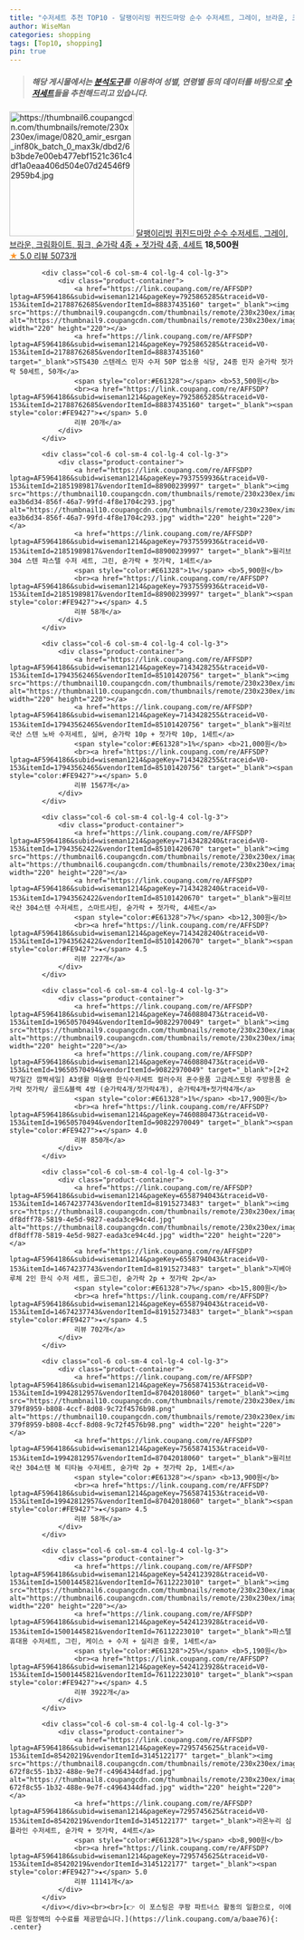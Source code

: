 ```yaml
---
title: "수저세트 추천 TOP10 - 달팽이리빙 퀴진드마망 순수 수저세트, 그레이, 브라운, 크림화이트, 핑크, 숟가락 4종 + 젓가락 4종, 4세트"
author: WiseMan
categories: shopping
tags: [Top10, shopping]
pin: true
---
```


> ##### 해당 게시물에서는 [**분석도구**](https://itemscout.io/)를 이용하여 **성별**, **연령별** 등의 데이터를 바탕으로 [**수저세트**](https://link.coupang.com/a/baae76)들을 추천해드리고 있습니다.
<div class="container"><div class="row">
            <div class="col-6 col-sm-4 col-lg-4 col-lg-3">
                <div class="product-container">
                    <a href="https://link.coupang.com/re/AFFSDP?lptag=AF5964186&subid=wiseman1214&pageKey=6613137782&traceid=V0-153&itemId=15003842725&vendorItemId=82226679887" target="_blank"><img src="https://thumbnail6.coupangcdn.com/thumbnails/remote/230x230ex/image/0820_amir_esrgan_inf80k_batch_0_max3k/dbd2/6b3bde7e00eb477ebf1521c361c4df1a0eaa406d504e07d24546f92959b4.jpg" alt="https://thumbnail6.coupangcdn.com/thumbnails/remote/230x230ex/image/0820_amir_esrgan_inf80k_batch_0_max3k/dbd2/6b3bde7e00eb477ebf1521c361c4df1a0eaa406d504e07d24546f92959b4.jpg" width="220" height="220"></a>
                    <a href="https://link.coupang.com/re/AFFSDP?lptag=AF5964186&subid=wiseman1214&pageKey=6613137782&traceid=V0-153&itemId=15003842725&vendorItemId=82226679887" target="_blank">달팽이리빙 퀴진드마망 순수 수저세트, 그레이, 브라운, 크림화이트, 핑크, 숟가락 4종 + 젓가락 4종, 4세트</a>
                    <span style="color:#E61328"></span> <b>18,500원</b>
                    <br><a href="https://link.coupang.com/re/AFFSDP?lptag=AF5964186&subid=wiseman1214&pageKey=6613137782&traceid=V0-153&itemId=15003842725&vendorItemId=82226679887" target="_blank"><span style="color:#FE9427">★</span> 5.0
                    리뷰 5073개</a>
                </div>
            </div>
            
            <div class="col-6 col-sm-4 col-lg-4 col-lg-3">
                <div class="product-container">
                    <a href="https://link.coupang.com/re/AFFSDP?lptag=AF5964186&subid=wiseman1214&pageKey=7925865285&traceid=V0-153&itemId=21788762685&vendorItemId=88837435160" target="_blank"><img src="https://thumbnail9.coupangcdn.com/thumbnails/remote/230x230ex/image/vendor_inventory/7eba/3c4fb8e4f554b12cdf5232c871f2048e1ca294e296744cdc438bb9b99e4b.jpg" alt="https://thumbnail9.coupangcdn.com/thumbnails/remote/230x230ex/image/vendor_inventory/7eba/3c4fb8e4f554b12cdf5232c871f2048e1ca294e296744cdc438bb9b99e4b.jpg" width="220" height="220"></a>
                    <a href="https://link.coupang.com/re/AFFSDP?lptag=AF5964186&subid=wiseman1214&pageKey=7925865285&traceid=V0-153&itemId=21788762685&vendorItemId=88837435160" target="_blank">STS430 스텐레스 민자 수저 50P 업소용 식당, 24종 민자 숟가락 젓가락 50세트, 50개</a>
                    <span style="color:#E61328"></span> <b>53,500원</b>
                    <br><a href="https://link.coupang.com/re/AFFSDP?lptag=AF5964186&subid=wiseman1214&pageKey=7925865285&traceid=V0-153&itemId=21788762685&vendorItemId=88837435160" target="_blank"><span style="color:#FE9427">★</span> 5.0
                    리뷰 20개</a>
                </div>
            </div>
            
            <div class="col-6 col-sm-4 col-lg-4 col-lg-3">
                <div class="product-container">
                    <a href="https://link.coupang.com/re/AFFSDP?lptag=AF5964186&subid=wiseman1214&pageKey=7937559936&traceid=V0-153&itemId=21851989817&vendorItemId=88900239997" target="_blank"><img src="https://thumbnail10.coupangcdn.com/thumbnails/remote/230x230ex/image/retail/images/1147736096956977-ea3b6d34-856f-46a7-99fd-4f8e1704c293.jpg" alt="https://thumbnail10.coupangcdn.com/thumbnails/remote/230x230ex/image/retail/images/1147736096956977-ea3b6d34-856f-46a7-99fd-4f8e1704c293.jpg" width="220" height="220"></a>
                    <a href="https://link.coupang.com/re/AFFSDP?lptag=AF5964186&subid=wiseman1214&pageKey=7937559936&traceid=V0-153&itemId=21851989817&vendorItemId=88900239997" target="_blank">윌리브 304 스텐 파스텔 수저 세트, 그린, 숟가락 + 젓가락, 1세트</a>
                    <span style="color:#E61328">1%</span> <b>5,900원</b>
                    <br><a href="https://link.coupang.com/re/AFFSDP?lptag=AF5964186&subid=wiseman1214&pageKey=7937559936&traceid=V0-153&itemId=21851989817&vendorItemId=88900239997" target="_blank"><span style="color:#FE9427">★</span> 4.5
                    리뷰 58개</a>
                </div>
            </div>
            
            <div class="col-6 col-sm-4 col-lg-4 col-lg-3">
                <div class="product-container">
                    <a href="https://link.coupang.com/re/AFFSDP?lptag=AF5964186&subid=wiseman1214&pageKey=7143428255&traceid=V0-153&itemId=17943562465&vendorItemId=85101420756" target="_blank"><img src="https://thumbnail10.coupangcdn.com/thumbnails/remote/230x230ex/image/0820_amir_esrgan_inf80k_batch_0_max3k/d283/03c5625d7a5b76de50201c0aea9147d746a2e7995c468415f7caee27cf11.jpg" alt="https://thumbnail10.coupangcdn.com/thumbnails/remote/230x230ex/image/0820_amir_esrgan_inf80k_batch_0_max3k/d283/03c5625d7a5b76de50201c0aea9147d746a2e7995c468415f7caee27cf11.jpg" width="220" height="220"></a>
                    <a href="https://link.coupang.com/re/AFFSDP?lptag=AF5964186&subid=wiseman1214&pageKey=7143428255&traceid=V0-153&itemId=17943562465&vendorItemId=85101420756" target="_blank">윌리브 국산 스텐 노바 수저세트, 실버, 숟가락 10p + 젓가락 10p, 1세트</a>
                    <span style="color:#E61328">1%</span> <b>21,000원</b>
                    <br><a href="https://link.coupang.com/re/AFFSDP?lptag=AF5964186&subid=wiseman1214&pageKey=7143428255&traceid=V0-153&itemId=17943562465&vendorItemId=85101420756" target="_blank"><span style="color:#FE9427">★</span> 5.0
                    리뷰 1567개</a>
                </div>
            </div>
            
            <div class="col-6 col-sm-4 col-lg-4 col-lg-3">
                <div class="product-container">
                    <a href="https://link.coupang.com/re/AFFSDP?lptag=AF5964186&subid=wiseman1214&pageKey=7143428240&traceid=V0-153&itemId=17943562422&vendorItemId=85101420670" target="_blank"><img src="https://thumbnail6.coupangcdn.com/thumbnails/remote/230x230ex/image/0820_amir_esrgan_inf80k_batch_2_max3k/63f9/b4ea691e603556e8467ded4d76b011c206777538db6bb69e746e3ad453d2.jpg" alt="https://thumbnail6.coupangcdn.com/thumbnails/remote/230x230ex/image/0820_amir_esrgan_inf80k_batch_2_max3k/63f9/b4ea691e603556e8467ded4d76b011c206777538db6bb69e746e3ad453d2.jpg" width="220" height="220"></a>
                    <a href="https://link.coupang.com/re/AFFSDP?lptag=AF5964186&subid=wiseman1214&pageKey=7143428240&traceid=V0-153&itemId=17943562422&vendorItemId=85101420670" target="_blank">윌리브 국산 304스텐 수저세트, 스마트샤틴, 숟가락 + 젓가락, 4세트</a>
                    <span style="color:#E61328">7%</span> <b>12,300원</b>
                    <br><a href="https://link.coupang.com/re/AFFSDP?lptag=AF5964186&subid=wiseman1214&pageKey=7143428240&traceid=V0-153&itemId=17943562422&vendorItemId=85101420670" target="_blank"><span style="color:#FE9427">★</span> 4.5
                    리뷰 227개</a>
                </div>
            </div>
            
            <div class="col-6 col-sm-4 col-lg-4 col-lg-3">
                <div class="product-container">
                    <a href="https://link.coupang.com/re/AFFSDP?lptag=AF5964186&subid=wiseman1214&pageKey=7460880473&traceid=V0-153&itemId=19650570494&vendorItemId=90822970049" target="_blank"><img src="https://thumbnail9.coupangcdn.com/thumbnails/remote/230x230ex/image/vendor_inventory/5acd/5414f69dc559e419b6545759f17f1cf839d908ec500ef3ee96d4fce8e5f8.jpg" alt="https://thumbnail9.coupangcdn.com/thumbnails/remote/230x230ex/image/vendor_inventory/5acd/5414f69dc559e419b6545759f17f1cf839d908ec500ef3ee96d4fce8e5f8.jpg" width="220" height="220"></a>
                    <a href="https://link.coupang.com/re/AFFSDP?lptag=AF5964186&subid=wiseman1214&pageKey=7460880473&traceid=V0-153&itemId=19650570494&vendorItemId=90822970049" target="_blank">[2+2 딱7일간 깜짝세일] A3생활 미슐랭 한식수저세트 컬러수저 혼수용품 고급레스토랑 주방용품 숟가락 젓가락/ 골드&블랙 4쌍 (숟가락4개/젓가락4개), 숟가락4개+젓가락4개</a>
                    <span style="color:#E61328">1%</span> <b>17,900원</b>
                    <br><a href="https://link.coupang.com/re/AFFSDP?lptag=AF5964186&subid=wiseman1214&pageKey=7460880473&traceid=V0-153&itemId=19650570494&vendorItemId=90822970049" target="_blank"><span style="color:#FE9427">★</span> 4.0
                    리뷰 850개</a>
                </div>
            </div>
            
            <div class="col-6 col-sm-4 col-lg-4 col-lg-3">
                <div class="product-container">
                    <a href="https://link.coupang.com/re/AFFSDP?lptag=AF5964186&subid=wiseman1214&pageKey=6558794043&traceid=V0-153&itemId=14674237743&vendorItemId=81915273483" target="_blank"><img src="https://thumbnail8.coupangcdn.com/thumbnails/remote/230x230ex/image/retail/images/1975704219134401-df8dff78-5819-4e5d-9827-eada3ce94c4d.jpg" alt="https://thumbnail8.coupangcdn.com/thumbnails/remote/230x230ex/image/retail/images/1975704219134401-df8dff78-5819-4e5d-9827-eada3ce94c4d.jpg" width="220" height="220"></a>
                    <a href="https://link.coupang.com/re/AFFSDP?lptag=AF5964186&subid=wiseman1214&pageKey=6558794043&traceid=V0-153&itemId=14674237743&vendorItemId=81915273483" target="_blank">지베아 루체 2인 한식 수저 세트, 골드그린, 숟가락 2p + 젓가락 2p</a>
                    <span style="color:#E61328">7%</span> <b>15,800원</b>
                    <br><a href="https://link.coupang.com/re/AFFSDP?lptag=AF5964186&subid=wiseman1214&pageKey=6558794043&traceid=V0-153&itemId=14674237743&vendorItemId=81915273483" target="_blank"><span style="color:#FE9427">★</span> 4.5
                    리뷰 702개</a>
                </div>
            </div>
            
            <div class="col-6 col-sm-4 col-lg-4 col-lg-3">
                <div class="product-container">
                    <a href="https://link.coupang.com/re/AFFSDP?lptag=AF5964186&subid=wiseman1214&pageKey=7565874153&traceid=V0-153&itemId=19942812957&vendorItemId=87042018060" target="_blank"><img src="https://thumbnail10.coupangcdn.com/thumbnails/remote/230x230ex/image/retail/images/1943288595543260-379f8959-b808-4ccf-8d08-9c72f4576b98.png" alt="https://thumbnail10.coupangcdn.com/thumbnails/remote/230x230ex/image/retail/images/1943288595543260-379f8959-b808-4ccf-8d08-9c72f4576b98.png" width="220" height="220"></a>
                    <a href="https://link.coupang.com/re/AFFSDP?lptag=AF5964186&subid=wiseman1214&pageKey=7565874153&traceid=V0-153&itemId=19942812957&vendorItemId=87042018060" target="_blank">윌리브 국산 304스텐 복 티타늄 수저세트, 숟가락 2p + 젓가락 2p, 1세트</a>
                    <span style="color:#E61328"></span> <b>13,900원</b>
                    <br><a href="https://link.coupang.com/re/AFFSDP?lptag=AF5964186&subid=wiseman1214&pageKey=7565874153&traceid=V0-153&itemId=19942812957&vendorItemId=87042018060" target="_blank"><span style="color:#FE9427">★</span> 4.5
                    리뷰 58개</a>
                </div>
            </div>
            
            <div class="col-6 col-sm-4 col-lg-4 col-lg-3">
                <div class="product-container">
                    <a href="https://link.coupang.com/re/AFFSDP?lptag=AF5964186&subid=wiseman1214&pageKey=5424123928&traceid=V0-153&itemId=15001445821&vendorItemId=76112223010" target="_blank"><img src="https://thumbnail6.coupangcdn.com/thumbnails/remote/230x230ex/image/0820_amir_esrgan_inf80k_batch_0_max3k/eeb7/dbbf3aa87e68ef8673ba733bec9a43e04bb1f79065f226b7b0f27f0862e5.jpg" alt="https://thumbnail6.coupangcdn.com/thumbnails/remote/230x230ex/image/0820_amir_esrgan_inf80k_batch_0_max3k/eeb7/dbbf3aa87e68ef8673ba733bec9a43e04bb1f79065f226b7b0f27f0862e5.jpg" width="220" height="220"></a>
                    <a href="https://link.coupang.com/re/AFFSDP?lptag=AF5964186&subid=wiseman1214&pageKey=5424123928&traceid=V0-153&itemId=15001445821&vendorItemId=76112223010" target="_blank">파스텔 휴대용 수저세트, 그린, 케이스 + 수저 + 실리콘 슬롯, 1세트</a>
                    <span style="color:#E61328">25%</span> <b>5,190원</b>
                    <br><a href="https://link.coupang.com/re/AFFSDP?lptag=AF5964186&subid=wiseman1214&pageKey=5424123928&traceid=V0-153&itemId=15001445821&vendorItemId=76112223010" target="_blank"><span style="color:#FE9427">★</span> 4.5
                    리뷰 3922개</a>
                </div>
            </div>
            
            <div class="col-6 col-sm-4 col-lg-4 col-lg-3">
                <div class="product-container">
                    <a href="https://link.coupang.com/re/AFFSDP?lptag=AF5964186&subid=wiseman1214&pageKey=7295745625&traceid=V0-153&itemId=85420219&vendorItemId=3145122177" target="_blank"><img src="https://thumbnail8.coupangcdn.com/thumbnails/remote/230x230ex/image/retail/images/342625273164496-672f8c55-1b32-488e-9e7f-c4964344dfad.jpg" alt="https://thumbnail8.coupangcdn.com/thumbnails/remote/230x230ex/image/retail/images/342625273164496-672f8c55-1b32-488e-9e7f-c4964344dfad.jpg" width="220" height="220"></a>
                    <a href="https://link.coupang.com/re/AFFSDP?lptag=AF5964186&subid=wiseman1214&pageKey=7295745625&traceid=V0-153&itemId=85420219&vendorItemId=3145122177" target="_blank">라온누리 심플라인 수저세트, 숟가락 + 젓가락, 4세트</a>
                    <span style="color:#E61328">1%</span> <b>8,900원</b>
                    <br><a href="https://link.coupang.com/re/AFFSDP?lptag=AF5964186&subid=wiseman1214&pageKey=7295745625&traceid=V0-153&itemId=85420219&vendorItemId=3145122177" target="_blank"><span style="color:#FE9427">★</span> 5.0
                    리뷰 11141개</a>
                </div>
            </div>
            </div></div><br><br>[👉 이 포스팅은 쿠팡 파트너스 활동의 일환으로, 이에 따른 일정액의 수수료를 제공받습니다.](https://link.coupang.com/a/baae76){: .center}